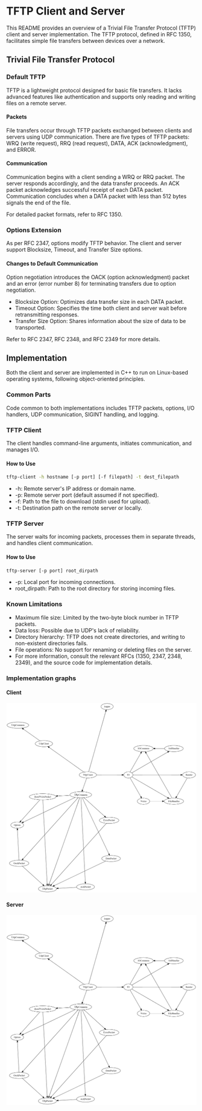 # TFTP Client and Server

This README provides an overview of a Trivial File Transfer Protocol (TFTP) client and server implementation. The TFTP protocol, defined in RFC 1350, facilitates simple file transfers between devices over a network.

## Trivial File Transfer Protocol

### Default TFTP

TFTP is a lightweight protocol designed for basic file transfers. It lacks advanced features like authentication and supports only reading and writing files on a remote server.

#### Packets

File transfers occur through TFTP packets exchanged between clients and servers using UDP communication. There are five types of TFTP packets: WRQ (write request), RRQ (read request), DATA, ACK (acknowledgment), and ERROR.

#### Communication

Communication begins with a client sending a WRQ or RRQ packet. The server responds accordingly, and the data transfer proceeds. An ACK packet acknowledges successful receipt of each DATA packet. Communication concludes when a DATA packet with less than 512 bytes signals the end of the file.

For detailed packet formats, refer to RFC 1350.

### Options Extension

As per RFC 2347, options modify TFTP behavior. The client and server support Blocksize, Timeout, and Transfer Size options.

#### Changes to Default Communication

Option negotiation introduces the OACK (option acknowledgment) packet and an error (error number 8) for terminating transfers due to option negotiation.

- Blocksize Option: Optimizes data transfer size in each DATA packet.
- Timeout Option: Specifies the time both client and server wait before retransmitting responses.
- Transfer Size Option: Shares information about the size of data to be transported.

Refer to RFC 2347, RFC 2348, and RFC 2349 for more details.

## Implementation

Both the client and server are implemented in C++ to run on Linux-based operating systems, following object-oriented principles.

### Common Parts

Code common to both implementations includes TFTP packets, options, I/O handlers, UDP communication, SIGINT handling, and logging.

### TFTP Client

The client handles command-line arguments, initiates communication, and manages I/O.

#### How to Use

```bash
tftp-client -h hostname [-p port] [-f filepath] -t dest_filepath
```

- -h: Remote server's IP address or domain name.
- -p: Remote server port (default assumed if not specified).
- -f: Path to the file to download (stdin used for upload).
- -t: Destination path on the remote server or locally.



### TFTP Server

The server waits for incoming packets, processes them in separate threads, and handles client communication.

#### How to Use

```bash
tftp-server [-p port] root_dirpath
```

- -p: Local port for incoming connections.
- root_dirpath: Path to the root directory for storing incoming files.



### Known Limitations

- Maximum file size: Limited by the two-byte block number in TFTP packets.
- Data loss: Possible due to UDP's lack of reliability.
- Directory hierarchy: TFTP does not create directories, and writing to non-existent directories fails.
- File operations: No support for renaming or deleting files on the server.
- For more information, consult the relevant RFCs (1350, 2347, 2348, 2349), and the source code for implementation details.

### Implementation graphs

#### Client

![Graph of include dependencies of TFTP Client](./graphs/client_graph.png)

#### Server

![Graph of include dependencies of TFTP Server](./graphs/client_graph.png)
